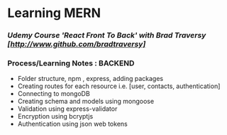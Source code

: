 # **Learning MERN**

### *Udemy Course 'React Front To Back' with Brad Traversy [http://www.github.com/bradtraversy]*

### Process/Learning Notes : BACKEND

  * Folder structure, npm , express, adding packages
  * Creating routes for each resource i.e. [user, contacts, authentication]
  * Connecting to mongoDB 
  * Creating schema and models using mongoose
  * Validation using express-validator 
  * Encryption using bcryptjs
  * Authentication using json web tokens